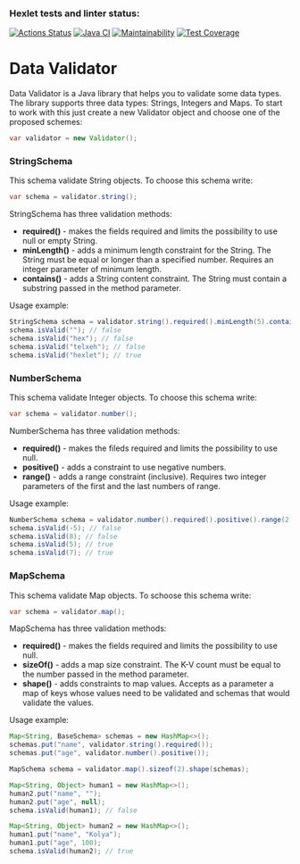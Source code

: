 ### Hexlet tests and linter status:
[![Actions Status](https://github.com/DaniilDeFacto/java-project-78/workflows/hexlet-check/badge.svg)](https://github.com/DaniilDeFacto/java-project-78/actions)
[![Java CI](https://github.com/DaniilDeFacto/java-project-78/actions/workflows/main.yml/badge.svg)](https://github.com/DaniilDeFacto/java-project-78/actions/workflows/main.yml)
[![Maintainability](https://api.codeclimate.com/v1/badges/0189979e79e96ac6af70/maintainability)](https://codeclimate.com/github/DaniilDeFacto/java-project-78/maintainability)
[![Test Coverage](https://api.codeclimate.com/v1/badges/0189979e79e96ac6af70/test_coverage)](https://codeclimate.com/github/DaniilDeFacto/java-project-78/test_coverage)

# Data Validator

Data Validator is a Java library that helps you to validate some data types. The library supports three data types: Strings, Integers and Maps. To start to work with this just create a new Validator object and choose one of the proposed schemes:

```java
var validator = new Validator();
```

### StringSchema

This schema validate String objects. To choose this schema write:

```java
var schema = validator.string();
```

StringSchema has three validation methods:
* __required()__ - makes the fields required and limits the possibility to use null or empty String.
* __minLength()__ - adds a minimum length constraint for the String. The String must be equal or longer than a specified number. Requires an integer parameter of minimum length.
* __contains()__ - adds a String content constraint. The String must contain a substring passed in the method parameter.

Usage example:

```java
StringSchema schema = validator.string().required().minLength(5).contains("hex");
schema.isValid(""); // false
schema.isValid("hex"); // false
schema.isValid("telxeh"); // false
schema.isValid("hexlet"); // true
```

### NumberSchema

This schema validate Integer objects. To choose this schema write:

```java
var schema = validator.number();
```

NumberSchema has three validation methods:
* __required()__ - makes the fileds required and limits the possibility to use null.
* __positive()__ - adds a constraint to use negative numbers.
* __range()__ - adds a range constraint (inclusive). Requires two integer parameters of the first and the last numbers of range.

Usage example:

```java
NumberSchema schema = validator.number().required().positive().range(2, 7);
schema.isValid(-5); // false
schema.isValid(8); // false
schema.isValid(5); // true
schema.isValid(7); // true
```

### MapSchema

This schema validate Map objects. To schoose this schema write:

```java
var schema = validator.map();
```

MapSchema has three validation methods:
* __required()__ - makes the fields required and limits the possibility to use null.
* __sizeOf()__ - adds a map size constraint. The K-V count must be equal to the number passed in the method parameter.
* __shape()__ - adds constraints to map values. Accepts as a parameter a map of keys whose values need to be validated and schemas that would validate the values.

Usage example:

```java
Map<String, BaseSchema> schemas = new HashMap<>();
schemas.put("name", validator.string().required());
schemas.put("age", validator.number().positive());

MapSchema schema = validator.map().sizeof(2).shape(schemas);

Map<String, Object> human1 = new HashMap<>();
human2.put("name", "");
human2.put("age", null);
schema.isValid(human1); // false

Map<String, Object> human2 = new HashMap<>();
human1.put("name", "Kolya");
human1.put("age", 100);
schema.isValid(human2); // true
```